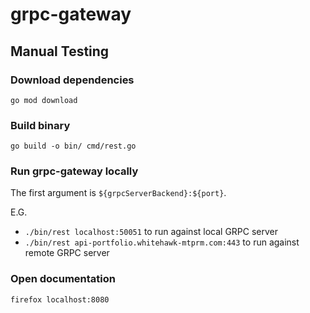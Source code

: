 # grpc-gateway

## Manual Testing

### Download dependencies

`go mod download`

### Build binary

`go build -o bin/ cmd/rest.go`

### Run grpc-gateway locally

The first argument is `${grpcServerBackend}:${port}`.

E.G.

- `./bin/rest localhost:50051` to run against local GRPC server
- `./bin/rest api-portfolio.whitehawk-mtprm.com:443` to run against remote GRPC server

### Open documentation

`firefox localhost:8080`
